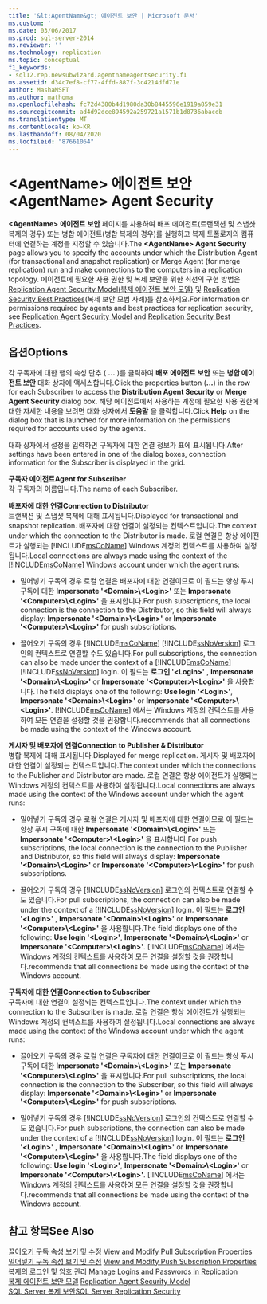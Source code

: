```yaml
---
title: '&lt;AgentName&gt; 에이전트 보안 | Microsoft 문서'
ms.custom: ''
ms.date: 03/06/2017
ms.prod: sql-server-2014
ms.reviewer: ''
ms.technology: replication
ms.topic: conceptual
f1_keywords:
- sql12.rep.newsubwizard.agentnameagentsecurity.f1
ms.assetid: d34c7ef8-cf77-4ffd-887f-3c4214dfd71e
author: MashaMSFT
ms.author: mathoma
ms.openlocfilehash: fc72d4380b4d1980da30b8445596e1919a859e31
ms.sourcegitcommit: ad4d92dce894592a259721a1571b1d8736abacdb
ms.translationtype: MT
ms.contentlocale: ko-KR
ms.lasthandoff: 08/04/2020
ms.locfileid: "87661064"
---
```

# <a name="ltagentnamegt-agent-security"></a><span data-ttu-id="ca01c-102">&lt;AgentName&gt; 에이전트 보안</span><span class="sxs-lookup"><span data-stu-id="ca01c-102">&lt;AgentName&gt; Agent Security</span></span>
  <span data-ttu-id="ca01c-103">**\<AgentName> 에이전트 보안** 페이지를 사용하여 배포 에이전트(트랜잭션 및 스냅샷 복제의 경우) 또는 병합 에이전트(병합 복제의 경우)를 실행하고 복제 토폴로지의 컴퓨터에 연결하는 계정을 지정할 수 있습니다.</span><span class="sxs-lookup"><span data-stu-id="ca01c-103">The **\<AgentName> Agent Security** page allows you to specify the accounts under which the Distribution Agent (for transactional and snapshot replication) or Merge Agent (for merge replication) run and make connections to the computers in a replication topology.</span></span> <span data-ttu-id="ca01c-104">에이전트에 필요한 사용 권한 및 복제 보안을 위한 최선의 구현 방법은 [Replication Agent Security Model(복제 에이전트 보안 모델)](security/replication-agent-security-model.md) 및 [Replication Security Best Practices](security/replication-security-best-practices.md)(복제 보안 모범 사례)를 참조하세요.</span><span class="sxs-lookup"><span data-stu-id="ca01c-104">For information on permissions required by agents and best practices for replication security, see [Replication Agent Security Model](security/replication-agent-security-model.md) and [Replication Security Best Practices](security/replication-security-best-practices.md).</span></span>  
  
## <a name="options"></a><span data-ttu-id="ca01c-105">옵션</span><span class="sxs-lookup"><span data-stu-id="ca01c-105">Options</span></span>  
 <span data-ttu-id="ca01c-106">각 구독자에 대한 행의 속성 단추 ( **...** )를 클릭하여 **배포 에이전트 보안** 또는 **병합 에이전트 보안** 대화 상자에 액세스합니다.</span><span class="sxs-lookup"><span data-stu-id="ca01c-106">Click the properties button (**...**) in the row for each Subscriber to access the **Distribution Agent Security** or **Merge Agent Security** dialog box.</span></span> <span data-ttu-id="ca01c-107">해당 에이전트에서 사용하는 계정에 필요한 사용 권한에 대한 자세한 내용을 보려면 대화 상자에서 **도움말** 을 클릭합니다.</span><span class="sxs-lookup"><span data-stu-id="ca01c-107">Click **Help** on the dialog box that is launched for more information on the permissions required for accounts used by the agents.</span></span>  
  
 <span data-ttu-id="ca01c-108">대화 상자에서 설정을 입력하면 구독자에 대한 연결 정보가 표에 표시됩니다.</span><span class="sxs-lookup"><span data-stu-id="ca01c-108">After settings have been entered in one of the dialog boxes, connection information for the Subscriber is displayed in the grid.</span></span>  
  
 <span data-ttu-id="ca01c-109">**구독자 에이전트**</span><span class="sxs-lookup"><span data-stu-id="ca01c-109">**Agent for Subscriber**</span></span>  
 <span data-ttu-id="ca01c-110">각 구독자의 이름입니다.</span><span class="sxs-lookup"><span data-stu-id="ca01c-110">The name of each Subscriber.</span></span>  
  
 <span data-ttu-id="ca01c-111">**배포자에 대한 연결**</span><span class="sxs-lookup"><span data-stu-id="ca01c-111">**Connection to Distributor**</span></span>  
 <span data-ttu-id="ca01c-112">트랜잭션 및 스냅샷 복제에 대해 표시됩니다.</span><span class="sxs-lookup"><span data-stu-id="ca01c-112">Displayed for transactional and snapshot replication.</span></span> <span data-ttu-id="ca01c-113">배포자에 대한 연결이 설정되는 컨텍스트입니다.</span><span class="sxs-lookup"><span data-stu-id="ca01c-113">The context under which the connection to the Distributor is made.</span></span> <span data-ttu-id="ca01c-114">로컬 연결은 항상 에이전트가 실행되는 [!INCLUDE[msCoName](../../includes/msconame-md.md)] Windows 계정의 컨텍스트를 사용하여 설정됩니다.</span><span class="sxs-lookup"><span data-stu-id="ca01c-114">Local connections are always made using the context of the [!INCLUDE[msCoName](../../includes/msconame-md.md)] Windows account under which the agent runs:</span></span>  
  
-   <span data-ttu-id="ca01c-115">밀어넣기 구독의 경우 로컬 연결은 배포자에 대한 연결이므로 이 필드는 항상 푸시 구독에 대한 **Impersonate '\<Domain>\\<Login\>'** 또는 **Impersonate '\<Computer>\\<Login\>'** 을 표시합니다.</span><span class="sxs-lookup"><span data-stu-id="ca01c-115">For push subscriptions, the local connection is the connection to the Distributor, so this field will always display: **Impersonate '\<Domain>\\<Login\>'** or **Impersonate '\<Computer>\\<Login\>'** for push subscriptions.</span></span>  
  
-   <span data-ttu-id="ca01c-116">끌어오기 구독의 경우 [!INCLUDE[msCoName](../../includes/msconame-md.md)] [!INCLUDE[ssNoVersion](../../includes/ssnoversion-md.md)] 로그인의 컨텍스트로 연결할 수도 있습니다.</span><span class="sxs-lookup"><span data-stu-id="ca01c-116">For pull subscriptions, the connection can also be made under the context of a [!INCLUDE[msCoName](../../includes/msconame-md.md)] [!INCLUDE[ssNoVersion](../../includes/ssnoversion-md.md)] login.</span></span> <span data-ttu-id="ca01c-117">이 필드는 **로그인 '\<Login>'** , **Impersonate '\<Domain>\\<Login\>'** or **Impersonate '\<Computer>\\<Login\>'** 을 사용합니다.</span><span class="sxs-lookup"><span data-stu-id="ca01c-117">The field displays one of the following: **Use login '\<Login>'**, **Impersonate '\<Domain>\\<Login\>'** or **Impersonate '\<Computer>\\<Login\>'**.</span></span> [!INCLUDE[msCoName](../../includes/msconame-md.md)] <span data-ttu-id="ca01c-118">에서는 Windows 계정의 컨텍스트를 사용하여 모든 연결을 설정할 것을 권장합니다.</span><span class="sxs-lookup"><span data-stu-id="ca01c-118">recommends that all connections be made using the context of the Windows account.</span></span>  
  
 <span data-ttu-id="ca01c-119">**게시자 및 배포자에 연결**</span><span class="sxs-lookup"><span data-stu-id="ca01c-119">**Connection to Publisher & Distributor**</span></span>  
 <span data-ttu-id="ca01c-120">병합 복제에 대해 표시됩니다.</span><span class="sxs-lookup"><span data-stu-id="ca01c-120">Displayed for merge replication.</span></span> <span data-ttu-id="ca01c-121">게시자 및 배포자에 대한 연결이 설정되는 컨텍스트입니다.</span><span class="sxs-lookup"><span data-stu-id="ca01c-121">The context under which the connections to the Publisher and Distributor are made.</span></span> <span data-ttu-id="ca01c-122">로컬 연결은 항상 에이전트가 실행되는 Windows 계정의 컨텍스트를 사용하여 설정됩니다.</span><span class="sxs-lookup"><span data-stu-id="ca01c-122">Local connections are always made using the context of the Windows account under which the agent runs:</span></span>  
  
-   <span data-ttu-id="ca01c-123">밀어넣기 구독의 경우 로컬 연결은 게시자 및 배포자에 대한 연결이므로 이 필드는 항상 푸시 구독에 대한 **Impersonate '\<Domain>\\<Login\>'** 또는 **Impersonate '\<Computer>\\<Login\>'** 을 표시합니다.</span><span class="sxs-lookup"><span data-stu-id="ca01c-123">For push subscriptions, the local connection is the connection to the Publisher and Distributor, so this field will always display: **Impersonate '\<Domain>\\<Login\>'** or **Impersonate '\<Computer>\\<Login\>'** for push subscriptions.</span></span>  
  
-   <span data-ttu-id="ca01c-124">끌어오기 구독의 경우 [!INCLUDE[ssNoVersion](../../includes/ssnoversion-md.md)] 로그인의 컨텍스트로 연결할 수도 있습니다.</span><span class="sxs-lookup"><span data-stu-id="ca01c-124">For pull subscriptions, the connection can also be made under the context of a [!INCLUDE[ssNoVersion](../../includes/ssnoversion-md.md)] login.</span></span> <span data-ttu-id="ca01c-125">이 필드는 **로그인 '\<Login>'** , **Impersonate '\<Domain>\\<Login\>'** or **Impersonate '\<Computer>\\<Login\>'** 을 사용합니다.</span><span class="sxs-lookup"><span data-stu-id="ca01c-125">The field displays one of the following: **Use login '\<Login>'**, **Impersonate '\<Domain>\\<Login\>'** or **Impersonate '\<Computer>\\<Login\>'**.</span></span> [!INCLUDE[msCoName](../../includes/msconame-md.md)] <span data-ttu-id="ca01c-126">에서는 Windows 계정의 컨텍스트를 사용하여 모든 연결을 설정할 것을 권장합니다.</span><span class="sxs-lookup"><span data-stu-id="ca01c-126">recommends that all connections be made using the context of the Windows account.</span></span>  
  
 <span data-ttu-id="ca01c-127">**구독자에 대한 연결**</span><span class="sxs-lookup"><span data-stu-id="ca01c-127">**Connection to Subscriber**</span></span>  
 <span data-ttu-id="ca01c-128">구독자에 대한 연결이 설정되는 컨텍스트입니다.</span><span class="sxs-lookup"><span data-stu-id="ca01c-128">The context under which the connection to the Subscriber is made.</span></span> <span data-ttu-id="ca01c-129">로컬 연결은 항상 에이전트가 실행되는 Windows 계정의 컨텍스트를 사용하여 설정됩니다.</span><span class="sxs-lookup"><span data-stu-id="ca01c-129">Local connections are always made using the context of the Windows account under which the agent runs:</span></span>  
  
-   <span data-ttu-id="ca01c-130">끌어오기 구독의 경우 로컬 연결은 구독자에 대한 연결이므로 이 필드는 항상 푸시 구독에 대한 **Impersonate '\<Domain>\\<Login\>'** 또는 **Impersonate '\<Computer>\\<Login\>'** 을 표시합니다.</span><span class="sxs-lookup"><span data-stu-id="ca01c-130">For pull subscriptions, the local connection is the connection to the Subscriber, so this field will always display: **Impersonate '\<Domain>\\<Login\>'** or **Impersonate '\<Computer>\\<Login\>'** for push subscriptions.</span></span>  
  
-   <span data-ttu-id="ca01c-131">밀어넣기 구독의 경우 [!INCLUDE[ssNoVersion](../../includes/ssnoversion-md.md)] 로그인의 컨텍스트로 연결할 수도 있습니다.</span><span class="sxs-lookup"><span data-stu-id="ca01c-131">For push subscriptions, the connection can also be made under the context of a [!INCLUDE[ssNoVersion](../../includes/ssnoversion-md.md)] login.</span></span> <span data-ttu-id="ca01c-132">이 필드는 **로그인 '\<Login>'** , **Impersonate '\<Domain>\\<Login\>'** or **Impersonate '\<Computer>\\<Login\>'** 을 사용합니다.</span><span class="sxs-lookup"><span data-stu-id="ca01c-132">The field displays one of the following: **Use login '\<Login>'**, **Impersonate '\<Domain>\\<Login\>'** or **Impersonate '\<Computer>\\<Login\>'**.</span></span> [!INCLUDE[msCoName](../../includes/msconame-md.md)] <span data-ttu-id="ca01c-133">에서는 Windows 계정의 컨텍스트를 사용하여 모든 연결을 설정할 것을 권장합니다.</span><span class="sxs-lookup"><span data-stu-id="ca01c-133">recommends that all connections be made using the context of the Windows account.</span></span>  
  
## <a name="see-also"></a><span data-ttu-id="ca01c-134">참고 항목</span><span class="sxs-lookup"><span data-stu-id="ca01c-134">See Also</span></span>  
 <span data-ttu-id="ca01c-135">[끌어오기 구독 속성 보기 및 수정](view-and-modify-pull-subscription-properties.md) </span><span class="sxs-lookup"><span data-stu-id="ca01c-135">[View and Modify Pull Subscription Properties](view-and-modify-pull-subscription-properties.md) </span></span>  
 <span data-ttu-id="ca01c-136">[밀어넣기 구독 속성 보기 및 수정](view-and-modify-push-subscription-properties.md) </span><span class="sxs-lookup"><span data-stu-id="ca01c-136">[View and Modify Push Subscription Properties](view-and-modify-push-subscription-properties.md) </span></span>  
 <span data-ttu-id="ca01c-137">[복제의 로그인 및 암호 관리](security/identity-and-access-control-replication.md#manage-logins-and-passwords-in-replication) </span><span class="sxs-lookup"><span data-stu-id="ca01c-137">[Manage Logins and Passwords in Replication](security/identity-and-access-control-replication.md#manage-logins-and-passwords-in-replication) </span></span>  
 <span data-ttu-id="ca01c-138">[복제 에이전트 보안 모델](security/replication-agent-security-model.md) </span><span class="sxs-lookup"><span data-stu-id="ca01c-138">[Replication Agent Security Model](security/replication-agent-security-model.md) </span></span>  
 [<span data-ttu-id="ca01c-139">SQL Server 복제 보안</span><span class="sxs-lookup"><span data-stu-id="ca01c-139">SQL Server Replication Security</span></span>](security/view-and-modify-replication-security-settings.md)  
  
  
